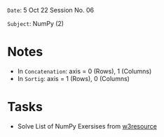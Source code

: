 `Date`: 5 Oct 22 Session No. 06

`Subject`: NumPy (2)

# Notes
- In `Concatenation`: axis = 0 (Rows), 1 (Columns)
- In `Sortig`: axis = 1 (Rows), 0 (Columns)

# Tasks
- Solve List of NumPy Exersises from [w3resource](https://w3resource.com/python-exercises/numpy/index.php)